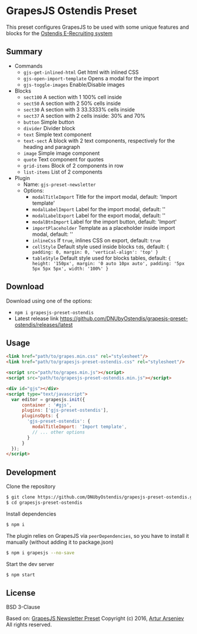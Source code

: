# GrapesJS Ostendis Preset

This preset configures GrapesJS to be used with some unique features and blocks for the [Ostendis E-Recrui­ting sys­tem](https://www.ostendis.com/en)

## Summary

* Commands
  - `gjs-get-inlined-html` Get html with inlined CSS
  - `gjs-open-import-template` Opens a modal for the import
  - `gjs-toggle-images` Enable/Disable images
* Blocks
  - `sect100` A section with 1 100% cell inside
  - `sect50` A section with 2 50% cells inside
  - `sect30` A section with 3 33.3333% cells inside
  - `sect37` A section with 2 cells inside: 30% and 70%
  - `button` Simple button
  - `divider` Divider block
  - `text` Simple text component
  - `text-sect` A block with 2 text components, respectively for the heading and paragraph
  - `image` Simple image component
  - `quote` Text component for quotes
  - `grid-items` Block of 2 components in row
  - `list-items` List of 2 components
* Plugin
  * Name: `gjs-preset-newsletter`
  * Options:
    - `modalTitleImport` Title for the import modal, default: 'Import template'
    - `modalLabelImport` Label for the import modal, default: ''
    - `modalLabelExport` Label for the export modal, default: ''
    - `modalBtnImport` Label for the import button, default: 'Import'
    - `importPlaceholder` Template as a placeholder inside import modal, default: ''
    - `inlineCss` If `true`, inlines CSS on export, default: `true`
    - `cellStyle` Default style used inside blocks `td`s, default:
      `{
        padding: 0,
        margin: 0,
        'vertical-align': 'top'
      }`
    - `tableStyle` Default style used for blocks tables, default:
      `{
        height: '150px',
        margin: '0 auto 10px auto',
        padding: '5px 5px 5px 5px',
        width: '100%'
      }`


## Download

Download using one of the options:

* `npm i grapesjs-preset-ostendis`
* Latest release link https://github.com/DNUbyOstendis/grapesjs-preset-ostendis/releases/latest


## Usage

```html
<link href="path/to/grapes.min.css" rel="stylesheet"/>
<link href="path/to/grapesjs-preset-ostendis.css" rel="stylesheet"/>

<script src="path/to/grapes.min.js"></script>
<script src="path/to/grapesjs-preset-ostendis.min.js"></script>

<div id="gjs"></div>
<script type="text/javascript">
  var editor = grapesjs.init({
      container : '#gjs',
      plugins: ['gjs-preset-ostendis'],
      pluginsOpts: {
        'gjs-preset-ostendis': {
          modalTitleImport: 'Import template',
          // ... other options
        }
      }
  });
</script>
```


## Development

Clone the repository

```sh
$ git clone https://github.com/DNUbyOstendis/grapesjs-preset-ostendis.git
$ cd grapesjs-preset-ostendis
```

Install dependencies

```sh
$ npm i
```

The plugin relies on GrapesJS via `peerDependencies`, so you have to install it manually (without adding it to package.json)

```sh
$ npm i grapesjs --no-save
```

Start the dev server

```sh
$ npm start
```


## License

BSD 3-Clause

Based on: [GrapesJS Newsletter Preset](http://grapesjs.com/demo-newsletter-editor.html)
Copyright (c) 2016, [Artur Arseniev](https://github.com/artf)
All rights reserved.
